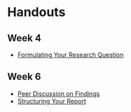 # Handouts

## Week 4
- [Formulating Your Research Question](handouts/week_4.md)

## Week 6
- [Peer Discussion on Findings](handouts/week_6_activity.md)
- [Structuring Your Report](handout/week_6_workshop.md)
